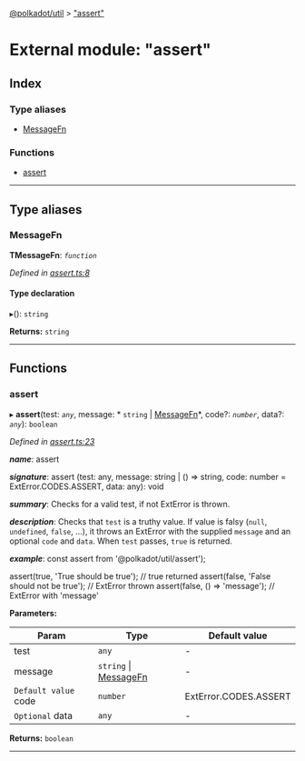 [@polkadot/util](../README.md) > ["assert"](../modules/_assert_.md)

# External module: "assert"

## Index

### Type aliases

* [MessageFn](_assert_.md#messagefn)

### Functions

* [assert](_assert_.md#assert)

---

## Type aliases

<a id="messagefn"></a>

###  MessageFn

**ΤMessageFn**: *`function`*

*Defined in [assert.ts:8](https://github.com/polkadot-js/util/blob/7550b44/packages/util/src/assert.ts#L8)*

#### Type declaration
▸(): `string`

**Returns:** `string`

___

## Functions

<a id="assert"></a>

###  assert

▸ **assert**(test: *`any`*, message: * `string` &#124; [MessageFn](_assert_.md#messagefn)*, code?: *`number`*, data?: *`any`*): `boolean`

*Defined in [assert.ts:23](https://github.com/polkadot-js/util/blob/7550b44/packages/util/src/assert.ts#L23)*

*__name__*: assert

*__signature__*: assert (test: any, message: string | () => string, code: number = ExtError.CODES.ASSERT, data: any): void

*__summary__*: Checks for a valid test, if not ExtError is thrown.

*__description__*: Checks that `test` is a truthy value. If value is falsy (`null`, `undefined`, `false`, ...), it throws an ExtError with the supplied `message` and an optional `code` and `data`. When `test` passes, `true` is returned.

*__example__*: const assert from '@polkadot/util/assert');

assert(true, 'True should be true'); // true returned assert(false, 'False should not be true'); // ExtError thrown assert(false, () => 'message'); // ExtError with 'message'

**Parameters:**

| Param | Type | Default value |
| ------ | ------ | ------ |
| test | `any` | - |
| message |  `string` &#124; [MessageFn](_assert_.md#messagefn)| - |
| `Default value` code | `number` |  ExtError.CODES.ASSERT |
| `Optional` data | `any` | - |

**Returns:** `boolean`

___


